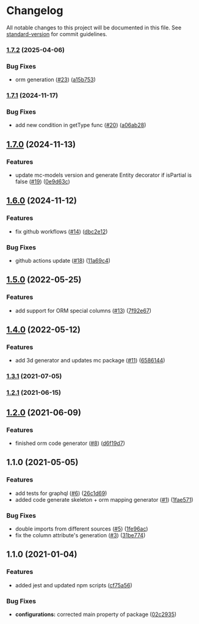 # Changelog

All notable changes to this project will be documented in this file. See [standard-version](https://github.com/conventional-changelog/standard-version) for commit guidelines.

### [1.7.2](https://github.com/MapColonies/code-generator/compare/v1.7.1...v1.7.2) (2025-04-06)


### Bug Fixes

* orm generation ([#23](https://github.com/MapColonies/code-generator/issues/23)) ([a15b753](https://github.com/MapColonies/code-generator/commit/a15b7533d71329db6e26c8214ac5e2dad86d1dff))

### [1.7.1](https://github.com/MapColonies/code-generator/compare/v1.7.0...v1.7.1) (2024-11-17)


### Bug Fixes

* add new condition in getType func ([#20](https://github.com/MapColonies/code-generator/issues/20)) ([a06ab28](https://github.com/MapColonies/code-generator/commit/a06ab289396b12454c3e2835926235a9a2ae9104))

## [1.7.0](https://github.com/MapColonies/code-generator/compare/v1.6.0...v1.7.0) (2024-11-13)


### Features

* update mc-models version and generate Entity decorator if isPartial is false ([#19](https://github.com/MapColonies/code-generator/issues/19)) ([0e9d63c](https://github.com/MapColonies/code-generator/commit/0e9d63c3c40d8a2cdb90e63d0fea943d05a02301))

## [1.6.0](https://github.com/MapColonies/code-generator/compare/v1.5.0...v1.6.0) (2024-11-12)


### Features

* fix github workflows ([#14](https://github.com/MapColonies/code-generator/issues/14)) ([dbc2e12](https://github.com/MapColonies/code-generator/commit/dbc2e12b5f0ce0dcddb2be08d7ffa908ca1bc190))


### Bug Fixes

* github actions update ([#18](https://github.com/MapColonies/code-generator/issues/18)) ([11a69c4](https://github.com/MapColonies/code-generator/commit/11a69c41a17b7cbbab794b42c3460f0c72d350d2))

## [1.5.0](https://github.com/MapColonies/code-generator/compare/v1.4.0...v1.5.0) (2022-05-25)


### Features

* add support for ORM special columns ([#13](https://github.com/MapColonies/code-generator/issues/13)) ([7f92e67](https://github.com/MapColonies/code-generator/commit/7f92e679f329d0b60e8babbc79385a6d3d626b94))

## [1.4.0](https://github.com/MapColonies/code-generator/compare/v1.3.1...v1.4.0) (2022-05-12)


### Features

* add 3d generator and updates mc package ([#11](https://github.com/MapColonies/code-generator/issues/11)) ([6586144](https://github.com/MapColonies/code-generator/commit/6586144d715e3278c0aa6ac0db10b648503cecd8))

### [1.3.1](https://github.com/MapColonies/code-generator/compare/v1.3.0...v1.3.1) (2021-07-05)

### [1.2.1](https://github.com/MapColonies/code-generator/compare/v1.2.0...v1.2.1) (2021-06-15)

## [1.2.0](https://github.com/MapColonies/code-generator/compare/v1.1.0...v1.2.0) (2021-06-09)


### Features

* finished orm code generator ([#8](https://github.com/MapColonies/code-generator/issues/8)) ([d6f19d7](https://github.com/MapColonies/code-generator/commit/d6f19d7ed0bd5b7fc8b3e40b7266bd8845d29716))

## 1.1.0 (2021-05-05)


### Features

* add tests for graphql ([#6](https://github.com/MapColonies/code-generator/issues/6)) ([26c1d69](https://github.com/MapColonies/code-generator/commit/26c1d6940bc85fa12f21d098a8e0077119371b13))
* added code generate skeleton + orm mapping generator ([#1](https://github.com/MapColonies/code-generator/issues/1)) ([1fae571](https://github.com/MapColonies/code-generator/commit/1fae571ac2dde42b8534ea8dfa5c3a5dc768f2ff))


### Bug Fixes

* double imports from different sources ([#5](https://github.com/MapColonies/code-generator/issues/5)) ([1fe96ac](https://github.com/MapColonies/code-generator/commit/1fe96ac865a9f27f9d40275289cc61e6c0660e47))
* fix the column attribute's generation ([#3](https://github.com/MapColonies/code-generator/issues/3)) ([31be774](https://github.com/MapColonies/code-generator/commit/31be774bf2ccefc2eef9ace00ae4f3533017899a))

## 1.1.0 (2021-01-04)


### Features

* added jest and updated npm scripts ([cf75a56](https://github.com/MapColonies/code-generator/commit/cf75a567f51824081771739d772384f1d7d7ef98))


### Bug Fixes

* **configurations:** corrected main property of package ([02c2935](https://github.com/MapColonies/code-generator/commit/02c293510df9c5f5b626113a742788255322058c))
